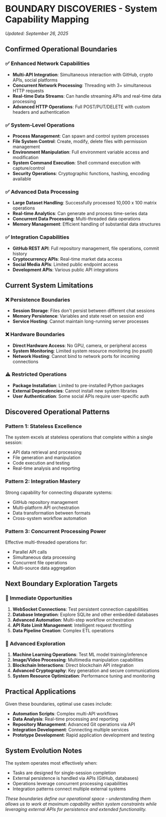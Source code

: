 # BOUNDARY DISCOVERIES - System Capability Mapping
*Updated: September 26, 2025*

## Confirmed Operational Boundaries

### ✅ Enhanced Network Capabilities
- **Multi-API Integration**: Simultaneous interaction with GitHub, crypto APIs, social platforms
- **Concurrent Network Processing**: Threading with 3+ simultaneous HTTP requests
- **Real-time Data Streams**: Can handle streaming APIs and real-time data processing
- **Advanced HTTP Operations**: Full POST/PUT/DELETE with custom headers and authentication

### ✅ System-Level Operations  
- **Process Management**: Can spawn and control system processes
- **File System Control**: Create, modify, delete files with permission management
- **Environment Manipulation**: Full environment variable access and modification
- **System Command Execution**: Shell command execution with capture/control
- **Security Operations**: Cryptographic functions, hashing, encoding available

### ✅ Advanced Data Processing
- **Large Dataset Handling**: Successfully processed 10,000 x 100 matrix operations
- **Real-time Analytics**: Can generate and process time-series data
- **Concurrent Data Processing**: Multi-threaded data operations
- **Memory Management**: Efficient handling of substantial data structures

### ✅ Integration Capabilities
- **GitHub REST API**: Full repository management, file operations, commit history
- **Cryptocurrency APIs**: Real-time market data access
- **Social Media APIs**: Limited public endpoint access
- **Development APIs**: Various public API integrations

## Current System Limitations

### ❌ Persistence Boundaries
- **Session Storage**: Files don't persist between different chat sessions
- **Memory Persistence**: Variables and state reset on session end
- **Service Hosting**: Cannot maintain long-running server processes

### ❌ Hardware Boundaries  
- **Direct Hardware Access**: No GPU, camera, or peripheral access
- **System Monitoring**: Limited system resource monitoring (no psutil)
- **Network Hosting**: Cannot bind to network ports for incoming connections

### ⚠️ Restricted Operations
- **Package Installation**: Limited to pre-installed Python packages
- **External Dependencies**: Cannot install new system libraries
- **User Authentication**: Some social APIs require user-specific auth

## Discovered Operational Patterns

### Pattern 1: Stateless Excellence
The system excels at stateless operations that complete within a single session:
- API data retrieval and processing
- File generation and manipulation  
- Code execution and testing
- Real-time analysis and reporting

### Pattern 2: Integration Mastery
Strong capability for connecting disparate systems:
- GitHub repository management
- Multi-platform API orchestration
- Data transformation between formats
- Cross-system workflow automation

### Pattern 3: Concurrent Processing Power
Effective multi-threaded operations for:
- Parallel API calls
- Simultaneous data processing
- Concurrent file operations
- Multi-source data aggregation

## Next Boundary Exploration Targets

### 🎯 Immediate Opportunities
1. **WebSocket Connections**: Test persistent connection capabilities
2. **Database Integration**: Explore SQLite and other embedded databases  
3. **Advanced Automation**: Multi-step workflow orchestration
4. **API Rate Limit Management**: Intelligent request throttling
5. **Data Pipeline Creation**: Complex ETL operations

### 🎯 Advanced Exploration
1. **Machine Learning Operations**: Test ML model training/inference
2. **Image/Video Processing**: Multimedia manipulation capabilities
3. **Blockchain Interactions**: Direct blockchain API integration
4. **Advanced Cryptography**: Key generation and secure communications
5. **System Resource Optimization**: Performance tuning and monitoring

## Practical Applications

Given these boundaries, optimal use cases include:
- **Automation Scripts**: Complex multi-API workflows
- **Data Analysis**: Real-time processing and reporting
- **Repository Management**: Advanced Git operations via API
- **Integration Development**: Connecting multiple services
- **Prototype Development**: Rapid application development and testing

## System Evolution Notes

The system operates most effectively when:
- Tasks are designed for single-session completion
- External persistence is handled via APIs (GitHub, databases)
- Operations leverage concurrent processing capabilities  
- Integration patterns connect multiple external systems

*These boundaries define our operational space - understanding them allows us to work at maximum capability within system constraints while leveraging external APIs for persistence and extended functionality.*
